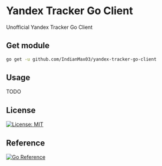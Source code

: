 # Yandex Tracker Go Client

Unofficial Yandex Tracker Go Client

## Get module

```bash
go get -u github.com/IndianMax03/yandex-tracker-go-client
```

## Usage

TODO

## License

[![License: MIT](https://img.shields.io/badge/License-MIT-red.svg)](https://github.com/IndianMax03/yandex-tracker-go-client/blob/main/LICENSE)

## Reference

[![Go Reference](https://pkg.go.dev/badge/badge/github.com/IndianMax03/yandex-tracker-go-client.svg)](https://pkg.go.dev/github.com/IndianMax03/yandex-tracker-go-client)
